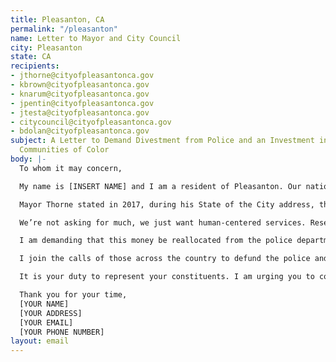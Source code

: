 ```yaml
---
title: Pleasanton, CA
permalink: "/pleasanton"
name: Letter to Mayor and City Council
city: Pleasanton
state: CA
recipients:
- jthorne@cityofpleasantonca.gov
- kbrown@cityofpleasantonca.gov
- knarum@cityofpleasantonca.gov
- jpentin@cityofpleasantonca.gov
- jtesta@cityofpleasantonca.gov
- citycouncil@cityofpleasantonca.gov
- bdolan@cityofpleasantonca.gov
subject: A Letter to Demand Divestment from Police and an Investment in Pleasanton's
  Communities of Color
body: |-
  To whom it may concern,

  My name is [INSERT NAME] and I am a resident of Pleasanton. Our nation is in the midst of widespread upheaval over the systemic violence of policing, and the Bay Area has been at the forefront of much of this action. I'm writing to you today to demand that Pleasanton adopts a budget that redirects funding away from the police and towards prioritizing other programs--affordable housing for our homeless and low-income neighbors, mental health programs, rent suspension and cancellation during this pandemic, more funding for public schools and resources to ensure ALL students, especially our students of color, can continue learning during these uncertain times and in the future, and finally, more rehabilitative approaches to public health issues. By taking a preventative approach to stop violence in the community, Pleasanton would reduce the need for a police force. Pleasanton's needs must be addressed by the provision of care, and not by conflict or by the threat of violence.

  Mayor Thorne stated in 2017, during his State of the City address, that Pleasanton “stands strong in its commitment to diversity and embraces what makes the city culturally unique.” Although the median income of households in Pleasanton places the majority of residents in the upper middle class, many members of our community live in tight quarters and on lean budgets--this before a pandemic stole three months of wages (and counting). Meanwhile, the Pleasanton Police Department is the single largest expenditure in the City’s General Fund. The city currently spends 24.5% of its budget on police—$29,674,035 in the last fiscal year—more than $13 million more than was spent on community development, which is allocated the least amount of funding aside from the library.

  We’re not asking for much, we just want human-centered services. Research shows that a living wage, access to health services and treatment, educational opportunities, and stable housing are far more successful at promoting safe communities compared to police or prisons. Support for communities in need—especially our communities of color and low-income communities—is necessary now, more than ever. As such, we need more aggressive financial support to be directed to those areas. Where should that money come from? The projected $30+ million to be allocated towards PPD this fiscal year.

  I am demanding that this money be reallocated from the police department because it is an inherently harmful organization that has not responded to reform. More training or diversity among police officers won’t end police brutality, nor will firing and charging individual officers. Look at the Minneapolis Police Department. Their department offers trainings for implicit bias, mindfulness and de-escalation, embraces community policing and officer diversity, uses body cameras, implements an early intervention system to identify problematic officers, and receives training around mental health crisis intervention. George Floyd was still murdered. Historically, police forces were created to protect the property of white-owned businesses and the wealthy and enforce white supremacy. Today, despite the diversification of police services, the main activity of police remains street patrol. Police rarely focus on “white collar” crime; instead, they protect the living, working and commercial arrangements that keep capitalism running, and the white, upper-class citizens that benefit from them. Because the fundamental role of the police is to defend this unequal system, it is impossible for police to protect and serve everyone equally. Now more than ever is the time to demilitarize and divest from police resources. Imagine if the money used to pay the salaries of police officers, who endlessly patrol public housing buildings and harass residents, was used to fund alternative emergency response programs: trained first responders to help in mental health crises, city employees to check in on homeless citizens in our parks, and trauma-informed crisis intervention teams to disarm and de-escalate gun-related conflicts. Now is the time to drop the dated ideal that police force is the only way to keep us safe.

  I join the calls of those across the country to defund the police and invest in the health and safety of our community. I demand a budget that adequately and effectively meets the needs of impacted Pleasantonians during this trying and uncertain time, when livelihoods are on the line. I call on you to slash the PPD budget and instead, meaningfully reallocate funds towards social programs and resources that support housing, jobs, education, health care, child care, and other critical community needs. I demand a budget that supports community wellbeing, rather than empowers the police forces that tear them apart.

  It is your duty to represent your constituents. I am urging you to completely revise the Pleasanton city budget for 2020-2021 fiscal year. Public opinion is with me.

  Thank you for your time,
  [YOUR NAME]
  [YOUR ADDRESS]
  [YOUR EMAIL]
  [YOUR PHONE NUMBER]
layout: email
---
```


